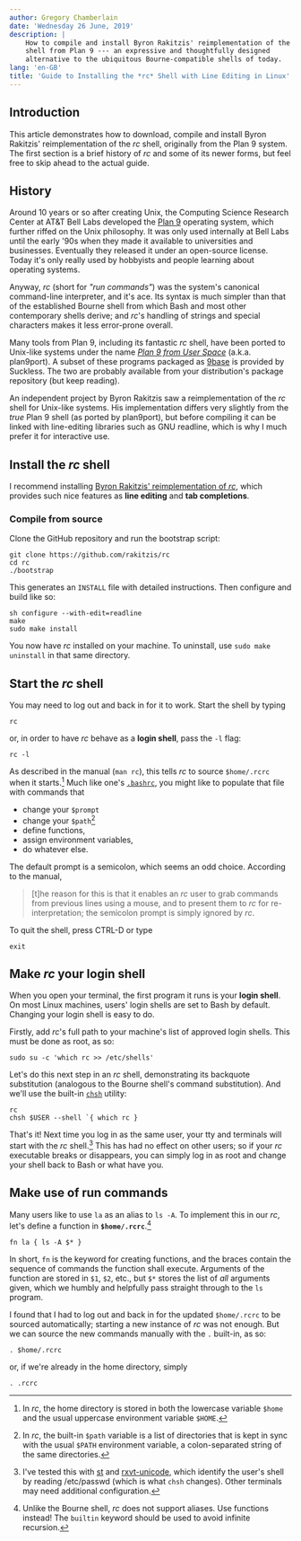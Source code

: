 ```yaml
---
author: Gregory Chamberlain
date: 'Wednesday 26 June, 2019'
description: |
    How to compile and install Byron Rakitzis' reimplementation of the *rc*
    shell from Plan 9 --- an expressive and thoughtfully designed
    alternative to the ubiquitous Bourne-compatible shells of today.
lang: 'en-GB'
title: 'Guide to Installing the *rc* Shell with Line Editing in Linux'
---
```


Introduction
------------

This article demonstrates how to download, compile and install Byron
Rakitzis' reimplementation of the *rc* shell, originally from the Plan 9
system. The first section is a brief history of *rc* and some of its
newer forms, but feel free to skip ahead to the actual guide.

History
-------

Around 10 years or so after creating Unix, the Computing Science
Research Center at AT&T Bell Labs developed the [Plan 9] operating
system, which further riffed on the Unix philosophy. It was only used
internally at Bell Labs until the early \'90s when they made it
available to universities and businesses. Eventually they released it
under an open-source license. Today it's only really used by hobbyists
and people learning about operating systems.

Anyway, *rc* (short for *"run commands"*) was the system's canonical
command-line interpreter, and it's ace. Its syntax is much simpler than
that of the established Bourne shell from which Bash and most other
contemporary shells derive; and *rc*\'s handling of strings and special
characters makes it less error-prone overall.

Many tools from Plan 9, including its fantastic *rc* shell, have been
ported to Unix-like systems under the name *[Plan 9 from User Space]*
(a.k.a. plan9port). A subset of these programs packaged as [9base] is
provided by Suckless. The two are probably available from your
distribution's package repository (but keep reading).

An independent project by Byron Rakitzis saw a reimplementation of the
*rc* shell for Unix-like systems. His implementation differs very
slightly from the *true* Plan 9 shell (as ported by plan9port), but
before compiling it can be linked with line-editing libraries such as
GNU readline, which is why I much prefer it for interactive use.

Install the *rc* shell
----------------------

I recommend installing [Byron Rakitzis' reimplementation of *rc*], which
provides such nice features as **line editing** and **tab completions**.

### Compile from source

Clone the GitHub repository and run the bootstrap script:

``` {.bash}
git clone https://github.com/rakitzis/rc
cd rc
./bootstrap
```

This generates an `INSTALL` file with detailed instructions. Then
configure and build like so:

``` {.bash}
sh configure --with-edit=readline
make
sudo make install
```

You now have *rc* installed on your machine. To uninstall, use
`sudo make uninstall` in that same directory.

Start the *rc* shell
--------------------

You may need to log out and back in for it to work. Start the shell by
typing

``` {.bash}
rc
```

or, in order to have *rc* behave as a **login shell**, pass the `-l`
flag:

``` {.bash}
rc -l
```

As described in the manual (`man rc`), this tells *rc* to source
`$home/.rcrc` when it starts.[^1] Much like one's [`.bashrc`], you might
like to populate that file with commands that

-   change your `$prompt`
-   change your `$path`[^2]
-   define functions,
-   assign environment variables,
-   do whatever else.

The default prompt is a semicolon, which seems an odd choice. According
to the manual,

> \[t\]he reason for this is that it enables an *rc* user to grab
> commands from previous lines using a mouse, and to present them to
> *rc* for re-interpretation; the semicolon prompt is simply ignored by
> *rc*.

To quit the shell, press CTRL-D or type

``` {.bash}
exit
```

Make *rc* your login shell
--------------------------

When you open your terminal, the first program it runs is your **login
shell**. On most Linux machines, users' login shells are set to Bash by
default. Changing your login shell is easy to do.

Firstly, add *rc*'s full path to your machine's list of approved login
shells. This must be done as root, as so:

``` {.bash}
sudo su -c 'which rc >> /etc/shells'
```

Let's do this next step in an *rc* shell, demonstrating its backquote
substitution (analogous to the Bourne shell's command substitution). And
we'll use the built-in [`chsh`] utility:

``` {.bash}
rc
chsh $USER --shell `{ which rc }
```

That's it! Next time you log in as the same user, your tty and terminals
will start with the *rc* shell.[^3] This has had no effect on other
users; so if your *rc* executable breaks or disappears, you can simply
log in as root and change your shell back to Bash or what have you.

Make use of run commands
------------------------

Many users like to use `la` as an alias to `ls -A`. To implement this in
our *rc*, let's define a function in **`$home/.rcrc`**.[^4]

``` {.bash}
fn la { ls -A $* }   
```

In short, `fn` is the keyword for creating functions, and the braces
contain the sequence of commands the function shall execute. Arguments
of the function are stored in `$1`, `$2`, etc., but `$*` stores the list
of *all* arguments given, which we humbly and helpfully pass straight
through to the `ls` program.

I found that I had to log out and back in for the updated `$home/.rcrc`
to be sourced automatically; starting a new instance of *rc* was not
enough. But we can source the new commands manually with the `.`
built-in, as so:

``` {.bash}
. $home/.rcrc
```

or, if we're already in the home directory, simply

``` {.bash}
. .rcrc
```

[^1]: In *rc*, the home directory is stored in both the lowercase
    variable `$home` and the usual uppercase environment variable
    `$HOME`.

[^2]: In *rc*, the built-in `$path` variable is a list of directories
    that is kept in sync with the usual `$PATH` environment variable, a
    colon-separated string of the same directories.

[^3]: I've tested this with [st] and [rxvt-unicode], which identify the
    user's shell by reading /etc/passwd (which is what `chsh` changes).
    Other terminals may need additional configuration.

[^4]: Unlike the Bourne shell, *rc* does not support aliases. Use
    functions instead! The `builtin` keyword should be used to avoid
    infinite recursion.

  [Plan 9]: https://9p.io/plan9
  [Plan 9 from User Space]: https://9fans.github.io/plan9port
  [9base]: http://tools.suckless.org/9base/
  [Byron Rakitzis' reimplementation of *rc*]: https://github.com/rakitzis/rc
    "rc shell -- independent re-implementation for Unix of the Plan 9 shell (from circa 1992)."
  [`.bashrc`]: https://wiki.archlinux.org/index.php/Bash#Configuration_files
  [`chsh`]: http://man7.org/linux/man-pages/man1/chsh.1.html
  [st]: https://st.suckless.org/
  [rxvt-unicode]: https://wiki.archlinux.org/index.php/Rxvt-unicode
